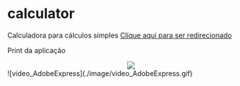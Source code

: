 # calculator
Calculadora para cálculos simples
[Clique aqui para ser redirecionado](https://jenifergs.github.io/project-color-guess/)

Print da aplicação 
<div align="center">
	<img src="./image/video_AdobeExpress.gif">
</div>
![video_AdobeExpress](./image/video_AdobeExpress.gif)


